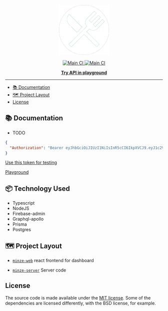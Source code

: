 
<p align="center">
    <a aria-label="Circle CI" href="https://github.com/shubhamxy/minze">
    <img width="160" src="packages/minze-web/public/resources/images/logo-inverse-mobile.png">
</a>
<p align="center">
    <a aria-label="Circle CI" href="https://github.com/shubhamxy/minze-server/actions">
    <img alt="Main CI" src="https://github.com/shubhamxy/minze-server/workflows/minze-ci/badge.svg">
  </a>
      <a aria-label="Code Review" href="https://www.codacy.com/manual/shubhamxy/minze-server?utm_source=github.com&utm_medium=referral&utm_content=shubhamxy/minze-server&utm_campaign=Badge_Grade">
    <img alt="Main CI" src="https://api.codacy.com/project/badge/Grade/f8d16537be3d419083f4dc388f3f7601">
  </a>
</p>

<p align="center">
  <a aria-label="Try API in playground" href="https://minze-server.herokuapp.com/graphql"><b>Try API in playground</b></a>
</p>
  
---

- [📚 Documentation](#-documentation)
- [🗺 Project Layout](#-project-layout)
- [License](#license)

## 📚 Documentation

- TODO

```json
{
  "Authorization": "Bearer eyJhbGciOiJIUzI1NiIsInR5cCI6IkpXVCJ9.eyJ1c2VySWQiOiJjazBzYWdmd2swMDV6MDc4MTAyMDl2Y2IwIiwiaWF0IjoxNTY4OTkzODk4fQ.YNJEAhWgX-pyjHATVrv6xYMOEDQUK5xK2jYvfIKKSWk"
}
```

[Use this token for testing](https://minze-server.herokuapp.com/testing)

[Playground](https://minze-server.herokuapp.com/graphql)

## 📦 Technology Used

- Typescript
- NodeJS
- Firebase-admin
- Graphql-apollo
- Prisma
- Postgres

<!-- ## 📚 Documentation -->

## 🗺 Project Layout

- [`minze-web`](packages/minze-web) react frontend for dashboard

- [`minze-server`](packages/minze-server) Server code

## License

The source code is made available under the [MIT license](LICENSE). Some of the dependencies are licensed differently, with the BSD license, for example.
